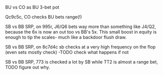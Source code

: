 
BU vs CO as BU 3-bet pot

Qc9c5c, CO checks BU bets range(!)

SB vs BB SRP, on 995r, J6/Q6 bets way more than something like J4/Q2, because the 6x is now an out too vs BB's 5x. This small boost in equity is enough to tip the scales- much like a backdoor flush draw.

SB vs BB SRP, on 8c7d4c sb checks at a very high frequency on the flop (even sets mostly check) -TODO check what happens if not

SB vs BB SRP, 773 is checked a lot by SB while TT2 is almost a range bet, TODO figure out why.

